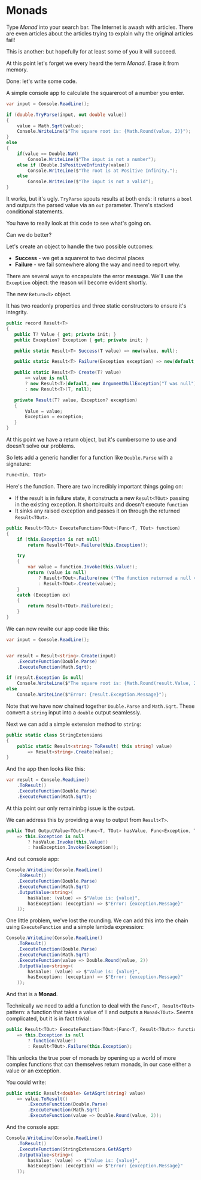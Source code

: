 # Monads

Type *Monad* into your search bar.  The Internet is awash with articles.  There are even articles about the articles trying to explain why the original articles fail!

This is another: but hopefully for at least some of you it will succeed.

At this point let's forget we every heard the term *Monad*.  Erase it from memory.

Done: let's write some code.

A simple console app to calculate the squareroot of a number you enter.

```csharp
var input = Console.ReadLine();

if (double.TryParse(input, out double value))
{
    value = Math.Sqrt(value);
    Console.WriteLine($"The square root is: {Math.Round(value, 2)}");
}
else
{
    if(value == Double.NaN)
        Console.WriteLine($"The input is not a number");
    else if (Double.IsPositiveInfinity(value))
        Console.WriteLine($"The root is at Positive Infinity.");
    else
        Console.WriteLine($"The input is not a valid");
}
```

It works, but it's ugly.  `TryParse` spouts results at both ends: it returns a `bool` and outputs the parsed value via an `out` parameter.  There's stacked conditional statements.  

You have to really look at this code to see what's going on.

Can we do better?

Let's create an object to handle the two possible outcomes:

 - **Success** - we get a squarerot to two decimal places
 - **Failure** - we fail somewhere along the way and need to report why.  
 
 There are several ways to encapsulate the error message.  We'll use the `Exception` object: the reason will become evident shortly.

 The new `Return<T>` object.

 It has two readonly properties and three static constructors to ensure it's integrity.

 ```csharp
 public record Result<T>
{
    public T? Value { get; private init; }
    public Exception? Exception { get; private init; }

    public static Result<T> Success(T value) => new(value, null);
 
    public static Result<T> Failure(Exception exception) => new(default, exception);
 
    public static Result<T> Create(T? value)
        => value is null
        ? new Result<T>(default, new ArgumentNullException("T was null"))
        : new Result<T>(T, null);

    private Result(T? value, Exception? exception)
    {
        Value = value;
        Exception = exception;
    }
}
```

At this point we have a return object, but it's cumbersome to use and doesn't solve our problems.

So lets add a generic handler for a function like `Double.Parse` with a signature:

```csharp
Func<Tin, TOut>
```

Here's the function.  There are two incredibly important things going on:

  - If the result is in fsilure state, it constructs a new `Result<TOut>` passing in the existing exception.  It shortcircuits and doesn't execute `function`
  - It sinks any raised exception and passes it on through the returned `Result<TOut>`. 

```csharp
public Result<TOut> ExecuteFunction<TOut>(Func<T, TOut> function)
{
    if (this.Exception is not null)
        return Result<TOut>.Failure(this.Exception!);

    try
    {
        var value = function.Invoke(this.Value!);
        return (value is null)
            ? Result<TOut>.Failure(new ("The function returned a null value."))
            : Result<TOut>.Create(value);
    }
    catch (Exception ex)
    {
        return Result<TOut>.Failure(ex);
    }
}
```

We can now rewite our app code like this:

```csharp
var input = Console.ReadLine();


var result = Result<string>.Create(input)
    .ExecuteFunction(Double.Parse)
    .ExecuteFunction(Math.Sqrt);

if (result.Exception is null)
    Console.WriteLine($"The square root is: {Math.Round(result.Value, 2)}");
else
    Console.WriteLine($"Error: {result.Exception.Message}");
```

Note that we have now chained together `Double.Parse` and `Math.Sqrt`.  These convert a `string` input into a `double` output seamlessly. 

Next we can add a simple extension method to `string`:

```csharp
public static class StringExtensions
{
    public static Result<string> ToResult( this string? value)
        => Result<string>.Create(value);
}
```

And the app then looks like this:

```csharp
var result = Console.ReadLine()
    .ToResult()
    .ExecuteFunction(Double.Parse)
    .ExecuteFunction(Math.Sqrt);
```

At thia point our only remaininbg issue is the output.

We can address this by providing a way to output from `Result<T>`.

```csharp
public TOut OutputValue<TOut>(Func<T, TOut> hasValue, Func<Exception, TOut> hasException)
    => this.Exception is null
        ? hasValue.Invoke(this.Value!)
        : hasException.Invoke(Exception!);
```

And out console app:

```csharp
Console.WriteLine(Console.ReadLine()
    .ToResult()
    .ExecuteFunction(Double.Parse)
    .ExecuteFunction(Math.Sqrt)
    .OutputValue<string>(
        hasValue: (value) => $"Value is: {value}",
        hasException: (exception) => $"Error: {exception.Message}"
    ));
```

One little problem, we've lost the rounding.  We can add this into the chain using `ExecuteFunction` and a simple lambda expression:

```csharp
Console.WriteLine(Console.ReadLine()
    .ToResult()
    .ExecuteFunction(Double.Parse)
    .ExecuteFunction(Math.Sqrt)
    .ExecuteFunction(value => Double.Round(value, 2))
    .OutputValue<string>(
        hasValue: (value) => $"Value is: {value}",
        hasException: (exception) => $"Error: {exception.Message}"
    ));
```

And that is a **Monad**.

Technically we need to add a function to deal with the `Func<T, Result<TOut>` pattern: a function that takes a value of `T` and outputs a `Monad<TOut>`.  Seems complicated, but it is in fact trivial:

```csharp
public Result<TOut> ExecuteFunction<TOut>(Func<T, Result<TOut>> function)
    => this.Exception is null
        ? function(Value!)
        : Result<TOut>.Failure(this.Exception);
```

This unlocks the true poer of monads by opening up a world of more complex functions that can themselves return monads, in our case either a value or an exception.

You could write:

```csharp
public static Result<double> GetASqrt(string? value)
    => value.ToResult()
        .ExecuteFunction(Double.Parse)
        .ExecuteFunction(Math.Sqrt)
        .ExecuteFunction(value => Double.Round(value, 2));
```

And the console app:

```csharp
Console.WriteLine(Console.ReadLine()
    .ToResult()
    .ExecuteFunction(StringExtensions.GetASqrt)
    .OutputValue<string>(
        hasValue: (value) => $"Value is: {value}",
        hasException: (exception) => $"Error: {exception.Message}"
    ));
```








